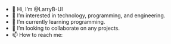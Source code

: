 - 👋 Hi, I’m @LarryB-UI
- 👀 I’m interested in technology, programming, and engineering.
- 🌱 I’m currently learning programming.
- 💞️ I’m looking to collaborate on any projects.
- 📫 How to reach me: 

<!---
LarryB-UI/LarryB-UI is a ✨ special ✨ repository because its `README.md` (this file) appears on your GitHub profile.
You can click the Preview link to take a look at your changes.
--->
